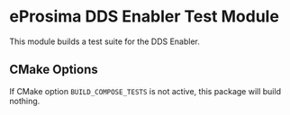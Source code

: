 # eProsima DDS Enabler Test Module

This module builds a test suite for the DDS Enabler.

## CMake Options

If CMake option `BUILD_COMPOSE_TESTS` is not active, this package will build nothing.
